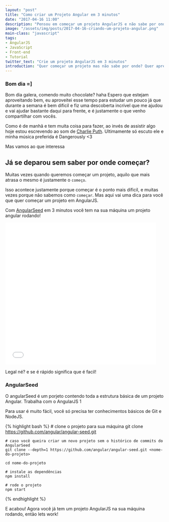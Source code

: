 ```yaml
---
layout: "post"
title: "Como criar um Projeto Angular em 3 minutos"
date: "2017-04-16 11:00"
description: "Pensou em começar um projeto AngularJS e não sabe por onde começar? Seus problemas acabaram aqui!"
image: "/assets/img/posts/2017-04-16-criando-um-projeto-angular.png"
main-class: "javascript"
tags:
- AngularJS
- JavaScript
- Front-end
- Tutorial
twitter_text: "Crie um projeto AngularJS em 3 minutos"
introduction: "Quer começar um projeto mas não sabe por onde? Quer aprender AngularJS mas não conhece a estrutura basica? Conheça o AngularSeed"
---
```


### Bom dia =]

Bom dia galera, comendo muito chocolate? haha
Espero que estejam aproveitando bem, eu aproveitei esse tempo para estudar um pouco
já que durante a semana é bem dificil e fiz uma descoberta incrível que me ajudou e
vai ajudar bastante daqui para frente, e é justamente o que venho compartilhar com vocês.

Como é de manhã e tem muita coisa para fazer, ao invés de assistir algo hoje estou
escrevendo ao som de [Charlie Puth](https://open.spotify.com/artist/6VuMaDnrHyPL1p4EHjYLi7).
Ultimamente só escuto ele e minha música preferida é Dangerously  <3

Mas vamos ao que interessa
## Já se deparou sem saber por onde começar?

Muitas vezes quando queremos começar um projeto, aquilo que mais atrasa o mesmo é justamente
o `começo`.

Isso acontece justamente porque começar é o ponto mais dificil, e muitas vezes porque
não sabemos como `começar`. Mas aqui vai uma dica para você que quer começar um projeto em AngularJS.

Com [AngularSeed](https://github.com/angular/angular-seed) em 3 minutos você tem na sua máquina
um projeto angular rodando!

<iframe src="//giphy.com/embed/3oKIPrDT0jyBz9XJ72" width="480" height="450" frameBorder="0" class="giphy-embed" allowFullScreen></iframe>

Legal né? e se é rápido significa que é facil!

### AngularSeed

O angularSeed é um porjeto contendo toda a estrutura básica de um projeto Angular. Trabalha com o AngularJS 1

Para usar é muito fácil, você só precisa ter conhecimentos básicos de Git e NodeJS.

{% highlight bash %}
    # clone o projeto para sua máquina
    git clone https://github.com/angular/angular-seed.git

    # caso você queira criar um novo projeto sem o histórico de commits do AngularSeed
    git clone --depth=1 https://github.com/angular/angular-seed.git <nome-do-projeto>

    cd nome-do-projeto

    # instale as dependências
    npm install

    # rode o projeto
    npm start
{% endhighlight %}

E acabou! Agora você já tem um projeto AngularJS na sua máquina rodando, então lets work!
